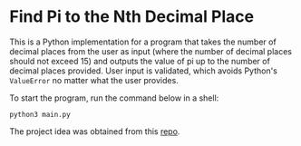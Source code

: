 # Find Pi to the Nth Decimal Place
This is a Python implementation for a program that takes the number of decimal places from the user as input (where the number of decimal places should not exceed 15) and outputs the value of pi up to the number of decimal places provided. User input is validated, which avoids Python's `ValueError` no matter what the user provides.

To start the  program, run the command below in a shell:

`python3 main.py`

The project idea was obtained from this [repo](https://github.com/karan/Projects).
